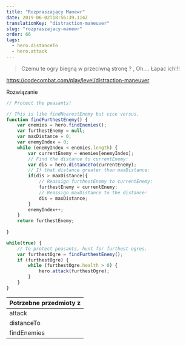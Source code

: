 ```yaml
---
title: "Rozpraszający Manewr"
date: 2019-06-02T18:56:39.114Z
translationKey: "distraction-maneuver"
slug: "rozpraszajacy-manewr"
order: 66
tags:
  - hero.distanceTo
  - hero.attack
---
```


> Czemu te ogry biegną w przeciwną stronę ? , Oh.... Łapać ich!!!

https://codecombat.com/play/level/distraction-maneuver

Rozwiązanie

```javascript
// Protect the peasants!

// This is like findNearestEnemy but vice versus.
function findFurthestEnemy() {
    var enemies = hero.findEnemies();
    var furthestEnemy = null;
    var maxDistance = 0;
    var enemyIndex = 0;
    while (enemyIndex < enemies.length) {
        var currentEnemy = enemies[enemyIndex];
        // Find the distance to currentEnemy:
        var dis = hero.distanceTo(currentEnemy);
        // If that distance greater than maxDistance:
        if(dis > maxDistance){
            // Reassign furthestEnemy to currentEnemy:
            furthestEnemy = currentEnemy;
            // Reassign maxDistance to the distance:
            dis = maxDistance;
        }
        enemyIndex++;
    }
    return furthestEnemy;
    
}

while(true) {
    // To protect peasants, hunt for furthest ogres.
    var furthestOgre = findFurthestEnemy();
    if (furthestOgre) {
        while (furthestOgre.health > 0) {
            hero.attack(furthestOgre);
        }
    }
}

```

Potrzebne przedmioty z |
--- |
attack |
distanceTo |
findEnemies |


